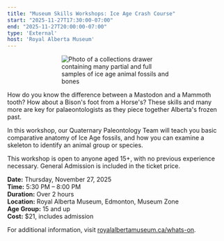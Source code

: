 ```yaml
---
title: "Museum Skills Workshops: Ice Age Crash Course"
start: "2025-11-27T17:30:00-07:00"
end: "2025-11-27T20:00:00-07:00"
type: 'External'
host: 'Royal Alberta Museum'
---
```


<figure style="display:flex; align-items: center; justify-content: center; flex-direction: column;">
    <img src="/events/2025/external/ram-iceAgeFossils.jpg" alt="Photo of a collections drawer containing many partial and full samples of ice age animal fossils and bones" style="max-width: 60%;">
</figure>

How do you know the difference between a Mastodon and a Mammoth tooth? How about a Bison's foot from a Horse's? These skills and many more are key for palaeontologists as they piece together Alberta's frozen past.

In this workshop, our Quaternary Paleontology Team will teach you basic comparative anatomy of Ice Age fossils, and how you can examine a skeleton to identify an animal group or species.

This workshop is open to anyone aged 15+, with no previous experience necessary. General Admission is included in the ticket price.

**Date:** Thursday, November 27, 2025  
**Time:** 5:30 PM – 8:00 PM  
**Duration:** Over 2 hours  
**Location:** Royal Alberta Museum, Edmonton, Museum Zone  
**Age Group:** 15 and up  
**Cost:** $21, includes admission

For additional information, visit [royalalbertamuseum.ca/whats-on](https://royalalbertamuseum.ca/whats-on).